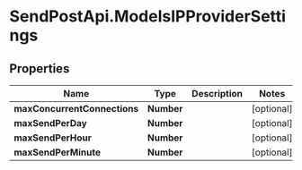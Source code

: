 # SendPostApi.ModelsIPProviderSettings

## Properties
Name | Type | Description | Notes
------------ | ------------- | ------------- | -------------
**maxConcurrentConnections** | **Number** |  | [optional] 
**maxSendPerDay** | **Number** |  | [optional] 
**maxSendPerHour** | **Number** |  | [optional] 
**maxSendPerMinute** | **Number** |  | [optional] 
